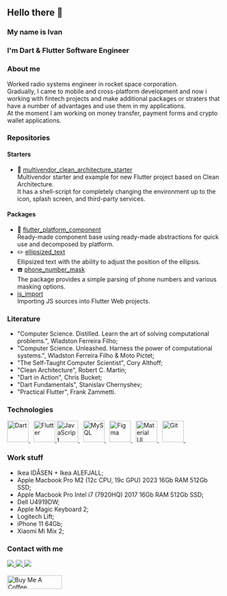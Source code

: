 ## Hello there 👋
### My name is Ivan
### I'm Dart & Flutter Software Engineer

### About me
Worked radio systems engineer in rocket space corporation.\
Gradually, I came to mobile and cross-platform development and now i working with fintech projects and make additional packages or straters that have a number of advantages and use them in my applications.\
At the moment I am working on money transfer, payment forms and crypto wallet applications.

### Repositories
#### Starters
- 👾 [multivendor_clean_architecture_starter](https://github.com/ivangalkindeveloper/multivendor_clean_architecture_starter)\
Multivendor starter and example for new Flutter project based on Clean Architecture.\
It has a shell-script for completely changing the environment up to the icon, splash screen, and third-party services.
#### Packages
- 📱 [flutter_platform_component](https://pub.dev/packages/flutter_platform_component)\
Ready-made component base using ready-made abstractions for quick use and decomposed by platform.
- ✏️ [ellipsized_text](https://pub.dev/packages/ellipsized_text)\
Ellipsized text with the ability to adjust the position of the ellipsis.
- ☎️ [phone_number_mask](https://pub.dev/packages/phone_number_mask)\
The package provides a simple parsing of phone numbers and various masking options.
- [js_import](https://pub.dev/packages/js_import)\
Importing JS sources into Flutter Web projects.

### Literature
- "Computer Science. Distilled. Learn the art of solving computational problems.", Wladston Ferreira Filho;
- "Computer Science. Unleashed. Harness the power of computational systems.", Wladston Ferreira Filho & Moto Pictet;
- "The Self-Taught Computer Scientist", Cory Althoff;
- "Clean Architecture", Robert C. Martin;
- "Dart in Action", Chris Bucket;
- "Dart Fundamentals", Stanislav Chernyshev;
- "Practical Flutter", Frank Zammetti.

### Technologies
<div class="image-row">
  <a href="https://dart.dev/">
    <img src="https://profilinator.rishav.dev/skills-assets/dartlang-icon.svg" alt="Dart" height="50" />
  </a>&nbsp;
  <a href="https://flutter.dev/">
    <img src="https://profilinator.rishav.dev/skills-assets/flutterio-icon.svg" alt="Flutter" height="50" />
  </a>
  <a href="https://www.javascript.com/">
    <img src="https://profilinator.rishav.dev/skills-assets/javascript-original.svg" alt="JavaScript" height="50" />
  </a>&nbsp;
  <a href="https://www.mysql.com/">
    <img src="https://profilinator.rishav.dev/skills-assets/mysql-original-wordmark.svg" alt="MySQL" height="50" />
  </a>&nbsp;
  <a href="https://www.figma.com/">
    <img src="https://profilinator.rishav.dev/skills-assets/figma-icon.svg" alt="Figma" height="50" />
  </a>&nbsp;
  <a href="https://mui.com/">
    <img src="https://profilinator.rishav.dev/skills-assets/mui.png" alt="Material UI" height="50" />
  </a>&nbsp;
  <a href="https://github.com/">
    <img src="https://profilinator.rishav.dev/skills-assets/git-scm-icon.svg" alt="Git" height="50" />
  </a>&nbsp;
</div>

### Work stuff
- Ikea IDÅSEN + Ikea ALEFJALL;
- Apple Macbook Pro M2 (12c CPU, 19c GPU) 2023 16Gb RAM 512Gb SSD;
- Apple Macbook Pro Intel i7 (7920HQ) 2017 16Gb RAM 512Gb SSD;
- Dell U4919DW;
- Apple Magic Keyboard 2;
- Logitech Lift;
- iPhone 11 64Gb;
- Xiaomi Mi Mix 2;

### Contact with me
<div class="image-row">
  <a href="mailto:ivangalkindeveloper@gmail.com">
    <img src="https://img.shields.io/badge/e‑mail-D14836.svg?style=for-the-badge&logo=GMail&logoColor=white" />
  </a>
  <a href="https://t.me/ivangalkindeveloper">
    <img src="https://img.shields.io/badge/Telegram-blue.svg?&style=for-the-badge&logo=telegram&logoColor=white" />
  </a>
  <a href="https://instagram.com/ivangalkinguitar">
    <img src="https://img.shields.io/badge/Instagram-E4405F.svg?&style=for-the-badge&logo=instagram&logoColor=white" />
  </a>
</div>
<br>
<div>
  <a href="https://www.buymeacoffee.com/ivangalkin" target="_blank">
    <img src="https://cdn.buymeacoffee.com/buttons/v2/default-yellow.png" alt="Buy Me A Coffee" height="32px" width= "128px">
  </a>
</div>
